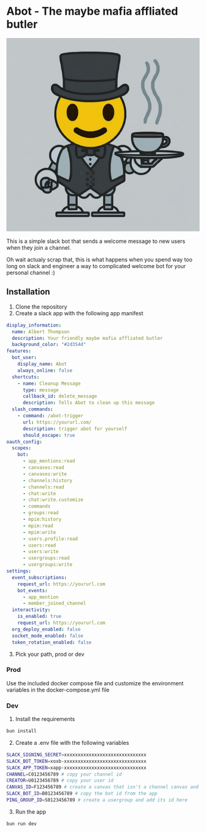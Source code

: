 # Abot - The maybe mafia affliated butler

![Abot](.github/images/abot.jpeg)

This is a simple slack bot that sends a welcome message to new users when they join a channel.

Oh wait actualy scrap that, this is what happens when you spend way too long on slack and engineer a way to complicated welcome bot for your personal channel :)

## Installation

1. Clone the repository
2. Create a slack app with the following app manifest

```yaml
display_information:
  name: Albert Thompson
  description: Your friendly maybe mafia affliated butler
  background_color: "#2d354d"
features:
  bot_user:
    display_name: Abot
    always_online: false
  shortcuts:
    - name: Cleanup Message
      type: message
      callback_id: delete_message
      description: Tells Abot to clean up this message
  slash_commands:
    - command: /abot-trigger
      url: https://yoururl.com/
      description: trigger abot for yourself
      should_escape: true
oauth_config:
  scopes:
    bot:
      - app_mentions:read
      - canvases:read
      - canvases:write
      - channels:history
      - channels:read
      - chat:write
      - chat:write.customize
      - commands
      - groups:read
      - mpim:history
      - mpim:read
      - mpim:write
      - users.profile:read
      - users:read
      - users:write
      - usergroups:read
      - usergroups:write
settings:
  event_subscriptions:
    request_url: https://yoururl.com
    bot_events:
      - app_mention
      - member_joined_channel
  interactivity:
    is_enabled: true
    request_url: https://yoururl.com
  org_deploy_enabled: false
  socket_mode_enabled: false
  token_rotation_enabled: false
```

3. Pick your path, prod or dev

### Prod
Use the included docker compose file and customize the environment variables in the docker-compose.yml file

### Dev
1. Install the requirements
```bash
bun install
```

2. Create a .env file with the following variables
```bash
SLACK_SIGNING_SECRET=xxxxxxxxxxxxxxxxxxxxxxxxxxxxxx
SLACK_BOT_TOKEN=xoxb-xxxxxxxxxxxxxxxxxxxxxxxxxxxxxx
SLACK_APP_TOKEN=xapp-xxxxxxxxxxxxxxxxxxxxxxxxxxxxxx
CHANNEL=C0123456789 # copy your channel id
CREATOR=U0123456789 # copy your user id
CANVAS_ID=F123456789 # create a canvas that isn't a channel canvas and copu its id
SLACK_BOT_ID=B0123456789 # copy the bot id from the app
PING_GROUP_ID=S0123456789 # create a usergroup and add its id here
```
3. Run the app
```bash
bun run dev
```